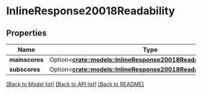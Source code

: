 # InlineResponse20018Readability

## Properties

Name | Type | Description | Notes
------------ | ------------- | ------------- | -------------
**mainscores** | Option<[**crate::models::InlineResponse20018ReadabilityMainscores**](inline_response_200_18_readability_mainscores.md)> |  | [optional]
**subscores** | Option<[**crate::models::InlineResponse20018ReadabilitySubscores**](inline_response_200_18_readability_subscores.md)> |  | [optional]

[[Back to Model list]](../README.md#documentation-for-models) [[Back to API list]](../README.md#documentation-for-api-endpoints) [[Back to README]](../README.md)


